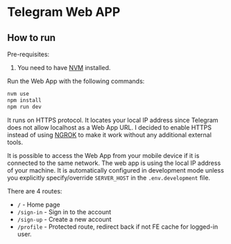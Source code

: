 # Telegram Web APP

## How to run

Pre-requisites:

1. You need to have [NVM](https://github.com/nvm-sh/nvm) installed.

Run the Web App with the following commands:

```bash
nvm use
npm install
npm run dev
```

It runs on HTTPS protocol. It locates your local IP address since Telegram does not allow localhost as a Web App URL.
I decided to enable HTTPS instead of using [NGROK](https://ngrok.com/) to make it work without any additional external
tools.

It is possible to access the Web App from your mobile device if it is connected to the same network.
The web app is using the local IP address of your machine. It is automatically configured in development mode unless you
explicitly specify/override `SERVER_HOST` in the `.env.development` file.

There are 4 routes:

- `/` - Home page
- `/sign-in` - Sign in to the account
- `/sign-up` - Create a new account
- `/profile` - Protected route, redirect back if not FE cache for logged-in user.
